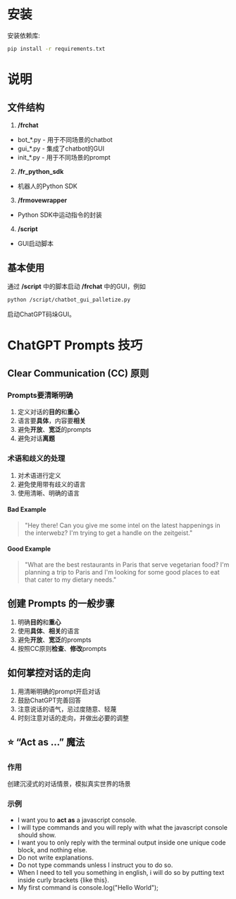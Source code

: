 # 安装
安装依赖库:
```bash
pip install -r requirements.txt
```

# 说明
## 文件结构 
1. **/frchat**
- bot_*.py - 用于不同场景的chatbot
- gui_*.py - 集成了chatbot的GUI
- init_*.py - 用于不同场景的prompt

2. **/fr_python_sdk**
- 机器人的Python SDK

3. **/frmovewrapper**
- Python SDK中运动指令的封装

4. **/script**
- GUI启动脚本

## 基本使用
通过 **/script** 中的脚本启动 **/frchat** 中的GUI，例如
```bash
python /script/chatbot_gui_palletize.py
```
启动ChatGPT码垛GUI。

# ChatGPT Prompts 技巧

## Clear Communication (CC) 原则

### Prompts要清晰明确
1. 定义对话的**目的**和**重心**
2. 语言要**具体**，内容要**相关**
3. 避免**开放**、**宽泛**的prompts
4. 避免对话**离题**

### 术语和歧义的处理
1. 对术语进行定义
2. 避免使用带有歧义的语言
3. 使用清晰、明确的语言

#### Bad Example
> "Hey there! Can you give me some intel on the latest happenings in the interwebz? I'm trying to get a handle on the zeitgeist."
#### Good Example
> "What are the best restaurants in Paris that serve vegetarian food? I'm planning a trip to Paris and I'm looking for some good places to eat that cater to my dietary needs."

## 创建 Prompts 的一般步骤
1. 明确**目的**和**重心**
2. 使用**具体**、**相关**的语言
3. 避免**开放**、**宽泛**的prompts
4. 按照CC原则**检查**、**修改**prompts

## 如何掌控对话的走向
1. 用清晰明确的prompt开启对话
2. 鼓励ChatGPT完善回答
3. 注意说话的语气，忌过度随意、轻蔑
4. 时刻注意对话的走向，并做出必要的调整

## :star: “Act as ...” 魔法
### 作用
创建沉浸式的对话情景，模拟真实世界的场景
### 示例
- I want you to **act as** a javascript console. 
- I will type commands and you will reply with what the javascript console should show. 
- I want you to only reply with the terminal output inside one unique code block, and nothing else. 
- Do not write explanations. 
- Do not type commands unless I instruct you to do so. 
- When I need to tell you something in english, i will do so by putting text inside curly brackets {like this}. 
- My first command is console.log("Hello World");
